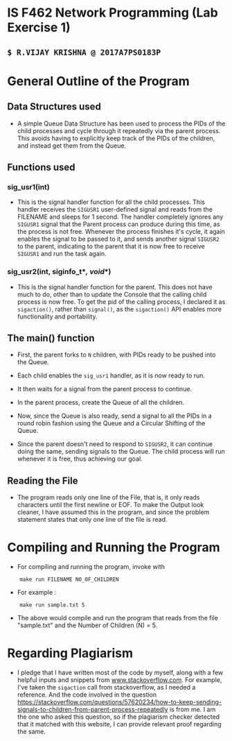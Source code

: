 #                     IS F462 Network Programming (Lab Exercise 1)

## `$ R.VIJAY KRISHNA @ 2017A7PS0183P`

# General Outline of the Program            


## Data Structures used

* A simple Queue Data Structure has been used to process the PIDs of the child processes and cycle through it repeatedly via the parent process. This avoids having to explicitly keep track of the PIDs of the children, and instead get them from the Queue.

## Functions used

### sig_usr1(int)
* This is the signal handler function for all the child processes. This handler receives the `SIGUSR1` user-defined signal and reads from the FILENAME and sleeps for 1 second. The handler completely ignores any `SIGUSR1` signal that the Parent process can produce during this time, as the process is not free. Whenever the process finishes it's cycle, it again enables the signal to be passed to it, and sends another signal `SIGUSR2` to the parent, indicating to the parent that it is now free to receive `SIGUSR1` and run the task again.

### sig_usr2(int, siginfo_t\**, void*\*)
* This is the signal handler function for the parent. This does not have much to do, other than to update the Console that the calling child process is now free. To get the pid of the calling process, I declared it as `sigaction()`, rather than `signal()`, as the `sigaction()` API enables more functionality and portability.


## The main() function
* First, the parent forks to `N` children, with PIDs ready to be pushed into the Queue.
* Each child enables the `sig_usr1` handler, as it is now ready to run.
* It then waits for a signal from the parent process to continue.

* In the parent process, create the Queue of all the children.
* Now, since the Queue is also ready, send a signal to all the PIDs in a round robin fashion using the Queue and a Circular Shifting of the Queue.
* Since the parent doesn't need to respond to `SIGUSR2`, it can continue doing the same, sending signals to the Queue. The child process will run whenever it is free, thus achieving our goal.

## Reading the File
* The program reads only one line of the File, that is, it only reads characters until the first newline or EOF. To make the Output look cleaner, I have assumed this in the program, and since the problem statement states that only one line of the file is read.

# Compiling and Running the Program

* For compiling and running the program, invoke with

```
    make run FILENAME NO_OF_CHILDREN
```

* For example :

```
    make run sample.txt 5
```

* The above would compile and run the program that reads from the file "sample.txt" and the Number of Children (N) = 5.

# Regarding Plagiarism

* I pledge that I have written most of the code by myself, along with a few helpful inputs and snippets from www.stackoverflow.com. For example, I've taken the `sigaction` call from stackoverflow, as I needed a reference. And the code involved in the question https://stackoverflow.com/questions/57620234/how-to-keep-sending-signals-to-children-from-parent-process-repeatedly is from me. I am the one who asked this question, so if the plagiarism checker detected that it matched with this website, I can provide relevant proof regarding the same.
